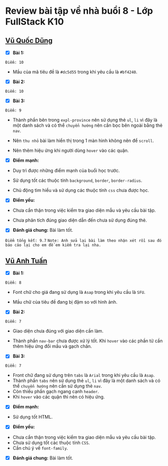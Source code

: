 # Review bài tập về nhà buổi 8 - Lớp FullStack K10

## [Vũ Quốc Dũng](https://github.com/dungvuquoc0102/f8_fullstack_k10_repo/tree/main/day8)

- [x] **Bài 1:**

`Điểm: 10`

- Mầu của mã tiêu đề là `#dc5d55` trong khi yêu cầu là `#bf4240`.

- [x] **Bài 2:**

`Điểm: 10`

- [x] **Bài 3:**

`Điểm: 9`

- Thành phần bên trong `expl-province` nên sử dụng thẻ `ul`, `li` vì đây là một danh sách và có thể `chuyển hướng` nên cần bọc bên ngoài bằng thẻ `nav`.

- Nên `thu nhỏ` bài làm hiển thị trong 1 màn hình không nên để `scroll`.

- Nên thêm hiệu ứng khi người dùng `hover` vào các quận.

- [x] **Điểm mạnh:**
- Duy trì được những điểm mạnh của buổi học trước.

- Sử dụng tốt các thuộc tính `background`, `border`, `border-radius`.

- Chủ động tìm hiểu và sử dụng các thuộc tính `css` chưa được học.

- [x] **Điểm yếu:**
- Chưa cẩn thận trong việc kiểm tra giao diện mẫu và yêu cầu bài tập.

- Chưa phân tích đúng giao diện dẫn đến chưa sử dụng đúng thẻ.

- [x] **Đánh giá chung:** Bài làm tốt.

`Điểm tổng kết: 9.7`
`Note: Anh sửa lại bài làm theo nhận xét rồi sau đó báo cáo lại cho em để em kiểm tra lại nha.`

## [Vũ Anh Tuấn](https://github.com/VATuan2710/f8-fullstack-k10/tree/main/Day-8)

- [x] **Bài 1:**

`Điểm: 8`

- Font chữ cho giá đang sử dụng là `Asap` trong khi yêu cầu là `SFU`.

- Mầu chữ của tiêu đề đang bị đậm so với hình ảnh.

- [x] **Bài 2:**

`Điểm: 7`

- Giao diện chưa đúng với giao diện cần làm.

- Thành phần `nav-bar` chưa được xử lý tốt. Khi `hover` vào các phần tử cần thêm hiệu ứng đổi mầu và gạch chân.

- [x] **Bài 3:**

`Điểm: 7`

- Front chữ đang sử dụng trên `tabs` là `Arial` trong khi yêu cầu là `Asap`.
- Thành phần `tabs` nên sử dụng thẻ `ul`, `li` vì đây là một danh sách và có thể `chuyển hướng` nên cần sử dụng thẻ `nav`.
- Còn thiếu phần gạch ngang cạnh `header`.
- Khi `hover` vào các quận thì nên có hiệu ứng.

- [x] **Điểm mạnh:**
- Sử dụng tốt HTML.

- [x] **Điểm yếu:**
- Chưa cẩn thận trong việc kiểm tra giao diện mẫu và yêu cầu bài tập.
- Chưa sử dụng tốt các thuộc tính `CSS`.
- Cần chú ý về `font-family`.

- [x] **Đánh giá chung:** Bài làm tốt.
